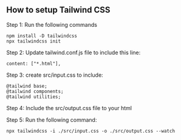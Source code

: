 ## How to setup Tailwind CSS

Step 1: Run the following commands

``` 
npm install -D tailwindcss
npx tailwindcss init
```

Step 2: Update tailwind.conf.js file to include this line:
```
content: ["*.html"],
```

Step 3: create src/input.css to include:
```
@tailwind base;
@tailwind components;
@tailwind utilities;
```

Step 4: Include the src/output.css file to your html
 <link rel="stylesheet" href="src/output.css">

Step 5: Run the following command:
```
npx tailwindcss -i ./src/input.css -o ./src/output.css --watch
```